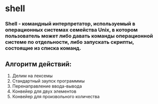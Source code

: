 # shell
###  Shell - командный интерпретатор, используемый в операционных системах семейства Unix, в котором пользователь может либо давать команды операционной системе по отдельности, либо запускать скрипты, состоящие из списка команд.
## Алгоритм действий:
1. Делим на лексемы
2. Стандартный заупск программмы
3. Перенаправление ввода-вывода
4. Конвейер для двух элементов
5. Конвейер для произвольного количества
